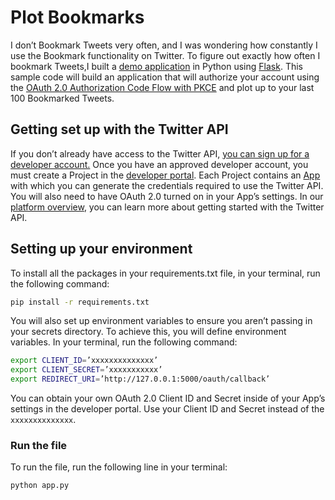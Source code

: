 # Plot Bookmarks
I don’t Bookmark Tweets very often, and I was wondering how constantly I use the Bookmark functionality on Twitter. To figure out exactly how often I bookmark Tweets,I built a [demo application](https://plot-bookmarks.onrender.com/) in Python using [Flask](https://flask.palletsprojects.com/en/2.1.x/). This sample code will build an application that will authorize your account using the [OAuth 2.0 Authorization Code Flow with PKCE](https://developer.twitter.com/en/docs/authentication/oauth-2-0/authorization-code) and plot up to your last 100 Bookmarked Tweets.

## Getting set up with the Twitter API

If you don’t already have access to the Twitter API, [you can sign up for a developer account.](http://t.co/signup) Once you have an approved developer account, you must create a Project in the [developer portal](https://developer.twitter.com/en/portal/dashboard). Each Project contains an [App](https://developer.twitter.com/en/docs/basics/apps/overview) with which you can generate the credentials required to use the Twitter API. You will also need to have OAuth 2.0 turned on in your App’s settings. In our [platform overview](https://developer.twitter.com/en/docs/platform-overview), you can learn more about getting started with the Twitter API.

## Setting up your environment

To install all the packages in your requirements.txt file, in your terminal, run the following command:

```bash
pip install -r requirements.txt
```

You will also set up environment variables to ensure you aren’t passing in your secrets directory. To achieve this, you will define environment variables. In your terminal, run the following command:

```bash
export CLIENT_ID=’xxxxxxxxxxxxxx’
export CLIENT_SECRET=’xxxxxxxxxxx’
export REDIRECT_URI=’http://127.0.0.1:5000/oauth/callback’
```

You can obtain your own OAuth 2.0 Client ID and Secret inside of your App’s settings in the developer portal. Use your Client ID and Secret instead of the `xxxxxxxxxxxxxx`.

### Run the file
To run the file, run the following line in your terminal:

```bash
python app.py
```
